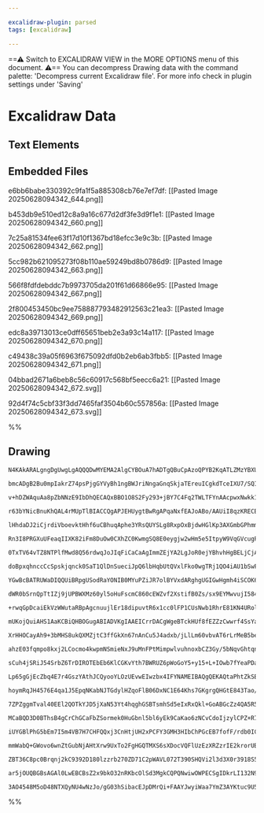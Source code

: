 ```yaml
---

excalidraw-plugin: parsed
tags: [excalidraw]

---
```


==⚠ Switch to EXCALIDRAW VIEW in the MORE OPTIONS menu of this document. ⚠== You can decompress Drawing data with the
command palette: 'Decompress current Excalidraw file'. For more info check in plugin settings under 'Saving'

# Excalidraw Data

## Text Elements

## Embedded Files

e6bb6babe330392c9fa1f5a885308cb76e7ef7df: [[Pasted Image 20250628094342_644.png]]

b453db9e510ed12c8a9a16c677d2df3fe3d9f1e1: [[Pasted Image 20250628094342_660.png]]

7c25a81534fee63f17d10f1367bd18efcc3e9c3b: [[Pasted Image 20250628094342_662.png]]

5cc982b621095273f08b110ae59249bd8b0786d9: [[Pasted Image 20250628094342_663.png]]

566f8fdfdebddc7b9973705da201f61d66866e95: [[Pasted Image 20250628094342_667.png]]

2f800453450bc9ee758887793482912563c21ea3: [[Pasted Image 20250628094342_669.png]]

edc8a39713013ce0dff65651beb2e3a93c14a117: [[Pasted Image 20250628094342_670.png]]

c49438c39a05f6963f675092dfd0b2eb6ab3fbb5: [[Pasted Image 20250628094342_671.png]]

04bbad2671a6beb8c56c60917c568bf5eecc6a21: [[Pasted Image 20250628094342_672.svg]]

92d4f74c5cbf33f3dd7465faf3504b60c557856a: [[Pasted Image 20250628094342_673.svg]]

%%

## Drawing

```compressed-json
N4KAkARALgngDgUwgLgAQQQDwMYEMA2AlgCYBOuA7hADTgQBuCpAzoQPYB2KqATLZMzYBXUtiRoIACyhQ4zZAHoFAc0JRJQgEYA6bGwC2CgF7N6hbEcK4OCtptbErHALRY8RMpWdx8Q1TdIEfARcZgRmBShcZQUebQBGOIAWGjoghH0EDihmbgBtcDBQMBKIEm4IAEVcAGkAZQAGAE4AVTYjZ2d8OAA2AFlCGABrACtiAHVUkshYRArCfWikflLM

bmcADgB2Bu0mpIakrZ74psPjgGYVyBh1ngBWJriNngaGnqSkjaTEreuICgkdTceIXU7/SQIQjKaTcHhbDb/azKYLcBr/ZhQUhsIYIADCbHwbFIFSx1mYcFwgWyU1Kmlw2CGymxQg4xAJRJJEjJHApVKyUFpkAAZoR8Pg6rBURJBB4hRBMdjceMgZI4RisTiEJKYNL0LLyv8WTCOOFcmh4v82JTsGpbha3v9mcI4ABJYjm1B5AC6/2F5Ey7u4HCE4

v+hDZWAquAa8pZbNNzE9IbDhQECAQxBBO1O8S2Fy293+jBY7C4Fq2TWLTFYnAAcpwxNwkk1Kz0wU0q2myswACLpKCZ7jCghhf6aYRsgCiwUy2U9Pv+QjgxFwg6zFfu8WaPR6DwaL3+RA4Q2DofwR7YjKHaBH+DH3cxa6EnoVuEYWb9YoQQYkCB6miaABuCaAgFwXA0FxPNgTQjvEwr3LgGwbPcEEbNgmjHAgWwIMKWzEMK8rMO44hemmYCWuR8Rp

r63bYNicBnuKhQAL4rMUpTlBIACCQgAPJEHUygtBwRgAPqaNxfEAJoABo/AAUiI8qzKRECBNgUQcCiyzdmsaDOE0eZ7AcRwnGcRz3Ii3b2qgzg8CcWzaC8bwfF8Pzwv8gLEMCFpQfEeydkFwWdtZ0xSFCMKCmgPDwrsRbdsieroo+mq4hyxIVAAxPECC5bl8r0oyzqsuyhKZdy5C8pS1KCl+4o6nqCqEoaqVKggKo+WqMUau1jVqQan7dsakiJp6

lHhdaDJ2iCjrdiVboevktHhf6uCBhuqAphe3YRsQUYSLg8RxpOxBjdwHGlKp3AXGmbGPhmm3xLuPTbCcnndiWtblqgJwTaUX1lg2HBNmgEEfBcGwXD0fy7X2A43qgd4PuFE6lTOGQCguK2lMuq7rtmW47nu9wHnw3bHqeaDbZe16bcjCCsexu2bQC8QAI5JJIAAq0l4tzmAdXxMBGFOFy4CMGx1ip8BqQsSzyvpdnIXE9w8JDzRqxrTRXDZdwHgF

Rn3I8PRGXuUFeaqIIXK82iFm8DuOw0CXhZC0KwmgSQ8E0eygjw2wHm5e5ItpyW9VqGVcugPJ8rVhUMky8ZlZypJVbHAryqKDVSgNLVDeFipap1vm8OHuL9RUg0nX4o1miCVo2jNDopeFC3utjfoBj+m007tkZKxAuA8NXCZ19T54Yo9IIHPbHmw+FgOcDdhzVqW9aNqR8Sk2cjxQ124WEPDwQE7eo4IOOp0Y3OOTLUuK5rojeZE00u77oeFMRlTW

0TxTV64vTZ8NTPlfMwd8Q56rdwqJoJIqFiCaCaAgImmZEjYA2LgJoR0ejYBhvhHgBELjCjAsQWC+UiIkXyFRa4FEaL/HotaJi+AmaFEumUVm+AFLswAFqSAuMwHo0kADiSRpLOGUAABTgPcOsOwUj/GuhIeWyhdLhSVpsDYuwGjq3UU0LW2jdbhVss4Z6zs7YHh0eBfMDRnqWy6tbYyeY9ze1JhsU4Wx/qQDdlFZs/s7akydo7PMIcdJojLvicqU

doBpxqhnccCcSpskjqnck0SaT1QlDnSueciJpQ6lbHqbUtQVxlFko0wgTRj1QO4iAU1bSwFmi3UobclpoEXN2NaG0GHhn7tGC4I8zoVN7gXKeaAoZb0eDAl2AMaxljhNsVe31gag1QPcGeVimhQ3DEfBAJ8kaAO7Gjacs4sa327HjB+T1CzbhfiTMmR5P6dN/nTYceyC5RCgC+SuYD86lCzpAiQWxsAPCQlvC4SRCH/gIXmYg25hSghhpoaFGxcL

YGwBcBATRUWaDIQQUiBRpgUSodRaYONIB0MYuPZiJR7olBYVxdARghgUGIGwHgmh4iSCOK6SoHANgADEFIABkmgcEmHI2W8xFhKMVusD4AUtj5m0bo5oSR/iGNil8bQMCNjmILBBax3ZvIl0hvvUoniPaoA2D0IJYcCnpXCUk6q/JUn7LiUnRJlVklOrqm0sU6TdS5zlKE4u3VS62u1Bk4pgbhplNrkmeu3YalN0qXNVuLJFodzaV3X839UwH26Y

dWR0bSrnQpTtIZj9jUPBWXMz60yl5oHuFscmC860cEWZvf2XstifB0Zs/sx9EYMwvujI584TnhTOTsp+VzX7OObaUSmDzwpEieafe859UrAM+R+TO35s0QHuCi9ZrK9xXLVvmYUB42XblwIgp4LYEUbE0A0BEPRiHYr1Hi6Y7jqHEtoQxBhTCaUswqAKmo8RoVGE4dUJI3EGhCFkqQTQFwCL3GUVdcVCjJXocgKo7t2h4TayVfsVVdweAaq1Tqyx

+rwqGpDcaiEkVzWWutaRBpAgcnuujlEr18dipuvtR6x1cc0lFP1CUsNwb1RhrE81KN4URolsqQ3aadTm5OjTe3cdPys09x/nm/aA9cD3D6UpwZpQwiPxcfEb46iwTzJmWDXtta15to3twNx2rEjOYPlsnZQ79mX1HTfFpJKICTsfpc4mb952QEXaW2m/9nnrqAe8kBXzd3BH3fcXcwoNjCgIvtBFxBsBbHga2AsztVyvHgicYgu5LU9HRSZjE5CW

mUKojQuiAHS1AaKCBiQHBOGugABIADVKgIAAEICrrDACgWgeBTckHUf8fEZZzCwwrf4SsYa7H2Occyh3Jk3HWHmHYex1bqzONsCCPAql0e4KbDR8RTiHbeyq7sZroqoHAvcAjLYQrBV3KxkJYauORM9SJl1/HToQ5jik71q1fWyarkGvJobXl9QjeJ+TpRFMVKqYmtTyb2MQCaRm1auml2cXzegXAPRTMDP0xZ4ZlToayq1lUxeP01ZhSma59tHn

XrHHOCayAh9+3bMHS8ukQXMZjtC3ffGkXn67nAnCu5J4adxb/jLlLm60vbvAT6rLrMeB5beDA0FpNNAwQzIWZC2xKygpeEZB47ZAW5VwL01rOKKH4p/USkoYWyWAapczA+rNZLiRqKQXlEwiTjDxGJEbbAFLxHwHWHghANty2w9KvyLwEgWWOB944n2DFnflUkTVV2oIHksfdmxJdja7AeIx92P3QX7beJDHLhxXv2cSqHNjoT4c8eh6jV1cPBPc

ahzE03fqmpo8kxj2LCocmo4kwpmNSmieNxJ9uMnFPtMimpwlvuhnoxbCZ3Gy/5bNqvGhtqnLRwHP1uWd2j/bmQakWfweI3jDH2gjAAgbqjPLtfJTrjPfFOlFtchrtDFrl/OZrrqursuARZm8h8jKBlhAvupmKgj7q2KCFYhcGIA0ARMKD0DlluKBJoDwGBOguQfEEkEdHmB+rih1oHl1uFGHr1hHswgNugBcJImJKQAAErMDjD4DKAcDszsw1Avh

sCuh4jSRiJ54SrbZ6TrDIROTEbEb6KlCGKvYth7BWRUZ6pWoGoY5+y15+L+IOwb7fYeaPDaDtitjOwqwXCoSg5oBk6Fx2opxCbpzOrT6w6lQT4L5hE/Io445yatRY5Fzr6hLb546QAE737KYJqH62TH4aYuhaZK6ZrrR/I5plq07X6HQbB37Jgs7piPyD49pGTi4MCtrNjf4uYLLuYjJvY6w6JVKS6gHJYoxy4joK4hZehhYRYXJq43LvzLr3IP4

Lp65gGjEcZbq4E7r4GszYAthJCQyooYLOzUEvwEIwzbx4IFYNAMEIBAQgQEKAQtaPhtZkSB6Eq8GlD8HlF9a0qszjCkA1BbAcCzb3DcTcQIAKRGAjZGAtCVDSHYCMRiqbboCKI4YQCqJ5jt4KqaxaLKqkYGSxSgraBWRQSoS6pWLWG0YY5WQA5A4hT84eJMY/a0nkb0nBSMmDyj5g5JFBEVTz7CaL7hGJyz7BECmhFI6xHZz+qZLpGb7tRSb5K8n

hoymRqJH4576E4qa1J5EpqNKabNJTGdylHZqoFlB06DxNC1E64Khs7GKgrgQHGtE843Tao/5C5oCvQ+H+wwyDF+b67rEQAHLEBXzHLFETqwGq4zrzEb7xblGJYBkbqvKbH6h4Gm5lEQCHCAS4DEAORuIM70HoQ5bYLNB5jYA5ZPoIQZgoo9BDzHR+6frcHfqfGko9Y/GCHAZR4VDEC8oUACKCKcLjDjAXDszjANDcT0Cp4CrKBThUDIlqQaRaTBI

7ZPZggmTval40EEl2QOTkYJD5jXaN53Yt4hqghGSBTsmhSd5eIxRxQkl+GoABGcZz4QA5R5Tvl8YimREvkI68aibxGr7KmKmY5YHY6qm47qkZGalZEH6qa6kn4GnQHn4ml6a5qVEHT07cTWloCXQzCYa/Z3STyPx5gFhnBuLOntEOjfDuk9G/b5g0E2xbwgEDprFJljGHITFIXhaRmzHRmIFUkLpLHxmPJJZrphC/HCEQACKSBQxCDOBTgCrYB4j

MCaBQD3D0BThsB4gCrChGCaFbZSormek0HuGbnl5bl6yEk9CaKao6zNCvCdoIjzylCPZ+R7kOGOGaLXnmqFg+weE7BWQvA+FGGQBJRj7g4/mT5Cl0gz7flimQ6CkxEihxHgUJHfIcYKkpEyYAU74ak1z77alJr5HzSIVn4QDtJlFml7QYWDxTbYXCWP7cArIrKfBMVdGOYWqvY0V/7ZiUZBWtFDEsUjFsWQDBmhmK5GmnI8WEx8VghIEfza7LFoG

iUYGBlPhG5bEm7I5m4VB7H7CHFQQxj3CnHtjUH2xPCFY3GMH3HIbChPGcEB7fofF/rdb0ICFgDUr9ZdkSD6CyTCish4i4DChJA9ncR9BwAUDjA9Dsx9AjYtD6WokF5GV2Q17aCaJEZ4k6zbn2QPDJAWHknUYCWQCuWoAkZfbMncBk3hRhU8mgURyRXRGSmjWxUJIM2JVM3lUpUr65UZXJG2JKl03lw5VymZHjSFVH56mQCn7hk6YoU2nVVGZ4j1V

mmWabQ+GWovo6wnZtGubNjAHtXrw9UxTo2FgHGQTMXS6sXDocVQFlUzEzXRZzrIE2krorUBbJkbWpnbHpn7oXVgrdrlkYTCjgTB3EDEDdo0EjjB2kxJBAQNDlmNooS1kPXtbvGdYvV8FtnbSsTgArSDxwBwCSgPwXSFDQCQiZDdlUingrAMCEAIAUBTYs3Jz8mvnCht3t20gQDYAiC1SuiDj6CSjtQQ5vn5ToZd090Ch90ZCN0RGs3xW/lT6koT3

ZBT36C8pc0Brqnj2kC9392D180lzzrb270ZD71C2pWAVL072T390SHQVi2l3d3X0r3918S5H1I11P0n1r2cBQC8rrRii2STLH030ZC8q/11CEBGD/4NIgMv0ZDcxYBQDcREByEVDBDCiSlwNQCr1F2kDIM71sAUCQg5k07YOr1ThsjcSEPEMhCsxUjYhzmP3L04P93UOMPcz4XqSnSd3ETYjiiyTWzEnvAHHwhfCoT84Kh0LijSRwiBUJDXbqwHj

ar5jOUQBGBsAGAl0LwEBCBsZ2x9bkO32nRKbcOlSd3MgkCQPQNwiwOWPECSgIDkrLI132N9BsD7SUMgTBBW2l32NcYsJTaEisykDKD0gAAU92fwvAgSMT0T8UAAlPKBIQgMoKGFSBUKExE0o9QLwBBLkzk4+SSUk4Y1/QKGfQgG/VAGWHUWheVV3Ck5GKQBGMoNo6UFkN44jFiHo7QkQM490yNRABwKUdwAM1aEIFAMeKRAM4Y3YCMAgJpMwHUMM

3AO4548M5oD48NTXQyNU4wNzJo/gG03hSibacEJpDMrQi+FAAYJwyiWaa7YmZ3AYKtuc9U5/u7QuqEMgxc/s4c+Hh9eANSpzcEJ6MACxCACxEAA=
```

%%